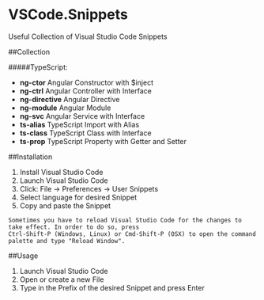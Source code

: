 # VSCode.Snippets
Useful Collection of Visual Studio Code Snippets

##Collection

#####TypeScript:
- **ng-ctor** Angular Constructor with $inject
- **ng-ctrl** Angular Controller with Interface
- **ng-directive** Angular Directive
- **ng-module** Angular Module
- **ng-svc** Angular Service with Interface
- **ts-alias** TypeScript Import with Alias
- **ts-class** TypeScript Class with Interface
- **ts-prop** TypeScript Property with Getter and Setter

##Installation
1. Install Visual Studio Code
2. Launch Visual Studio Code
3. Click:  File -> Preferences -> User Snippets
4. Select language for desired Snippet
5. Copy and paste the Snippet 
```
Sometimes you have to reload Visual Studio Code for the changes to take effect. In order to do so, press 
Ctrl-Shift-P (Windows, Linux) or Cmd-Shift-P (OSX) to open the command palette and type "Reload Window".
```
##Usage
1. Launch Visual Studio Code
2. Open or create a new File
3. Type in the Prefix of the desired Snippet and press Enter
